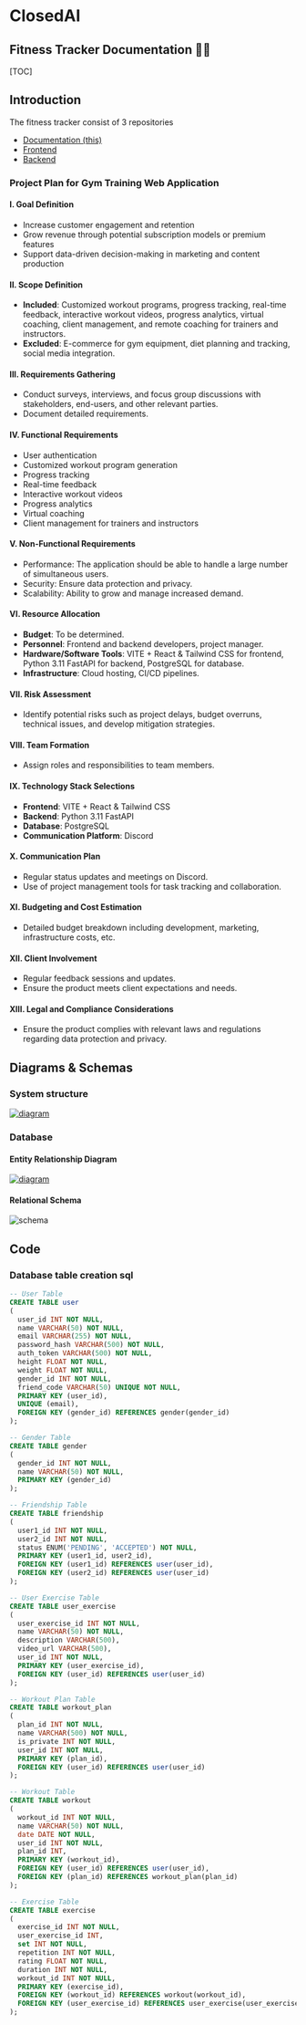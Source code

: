 # ClosedAI

## Fitness Tracker Documentation 🏃💨

[TOC]

## Introduction

The fitness tracker consist of 3 repositories

- [Documentation (this)](https://github.com/trzero0/ClosedAI)
- [Frontend](https://github.com/MughalAman/ClosedAI-Fitness-Tracker)
- [Backend](https://github.com/MughalAman/ClosedAI-Fitness-Tracker-API)

### Project Plan for Gym Training Web Application

#### **I. Goal Definition**
- Increase customer engagement and retention
- Grow revenue through potential subscription models or premium features
- Support data-driven decision-making in marketing and content production


#### **II. Scope Definition**
- **Included**: Customized workout programs, progress tracking, real-time feedback, interactive workout videos, progress analytics, virtual coaching, client management, and remote coaching for trainers and instructors.
- **Excluded**: E-commerce for gym equipment, diet planning and tracking, social media integration.


#### **III. Requirements Gathering**
- Conduct surveys, interviews, and focus group discussions with stakeholders, end-users, and other relevant parties.
- Document detailed requirements.


#### **IV. Functional Requirements**
- User authentication
- Customized workout program generation
- Progress tracking
- Real-time feedback
- Interactive workout videos
- Progress analytics
- Virtual coaching
- Client management for trainers and instructors


#### **V. Non-Functional Requirements**
- Performance: The application should be able to handle a large number of simultaneous users.
- Security: Ensure data protection and privacy.
- Scalability: Ability to grow and manage increased demand.

#### **VI. Resource Allocation**
- **Budget**: To be determined.
- **Personnel**: Frontend and backend developers, project manager.
- **Hardware/Software Tools**: VITE + React & Tailwind CSS for frontend, Python 3.11 FastAPI for backend, PostgreSQL for database.
- **Infrastructure**: Cloud hosting, CI/CD pipelines.

#### **VII. Risk Assessment**
- Identify potential risks such as project delays, budget overruns, technical issues, and develop mitigation strategies.

#### **VIII. Team Formation**
- Assign roles and responsibilities to team members.

#### **IX. Technology Stack Selections**
- **Frontend**: VITE + React & Tailwind CSS
- **Backend**: Python 3.11 FastAPI
- **Database**: PostgreSQL
- **Communication Platform**: Discord


#### **X. Communication Plan**
- Regular status updates and meetings on Discord.
- Use of project management tools for task tracking and collaboration.


#### **XI. Budgeting and Cost Estimation**
- Detailed budget breakdown including development, marketing, infrastructure costs, etc.


#### **XII. Client Involvement**
- Regular feedback sessions and updates.
- Ensure the product meets client expectations and needs.


#### **XIII. Legal and Compliance Considerations**
- Ensure the product complies with relevant laws and regulations regarding data protection and privacy.
## Diagrams & Schemas

### System structure

[![diagram](https://mermaid.ink/img/pako:eNplUc1uwjAMfhUrJ5AQl2mX3hgIxmFSpe3Yi0lMG9bEneMKMcS7L10PBeFDFH9_ku2rsezIFCb46AJ2VQQQZp3N1i0ncqs9HL1GSglU0H77WEO6JKUASaW32gvN54ML4J2TZn5shhKKjmRpOYzYBhUPmGhSrH6zf2qHKnNKLZR-2hEvhU9kNU2qrXDUHP3oE0KrcKYDYNc9Ul_o23OeD9bpLuYtj5NTYFXuH-XdRRuOsMWkT9y6Qd11Ci_L12fjjrluCbZeaBrz_jULE0gCepc3fh2wymhDgSpT5G_r60YrU8VbFmKv_HmJ1hR5z7QwfedQaeOxFgymOGKbMkrOK8vHeMP_U97-AAZPiqg?type=png)](https://mermaid.live/edit#pako:eNplUc1uwjAMfhUrJ5AQl2mX3hgIxmFSpe3Yi0lMG9bEneMKMcS7L10PBeFDFH9_ku2rsezIFCb46AJ2VQQQZp3N1i0ncqs9HL1GSglU0H77WEO6JKUASaW32gvN54ML4J2TZn5shhKKjmRpOYzYBhUPmGhSrH6zf2qHKnNKLZR-2hEvhU9kNU2qrXDUHP3oE0KrcKYDYNc9Ul_o23OeD9bpLuYtj5NTYFXuH-XdRRuOsMWkT9y6Qd11Ci_L12fjjrluCbZeaBrz_jULE0gCepc3fh2wymhDgSpT5G_r60YrU8VbFmKv_HmJ1hR5z7QwfedQaeOxFgymOGKbMkrOK8vHeMP_U97-AAZPiqg)


### Database
#### Entity Relationship Diagram
[![diagram](https://mermaid.ink/img/pako:eNp1kc9qwzAMxl_F6Ny-gM_rdhoMxtglYNRYaUwTK8gOW0nz7lPSGtaw3Wx9P336N0HNnsACyVPAk2BfRWM-Eom5Xvd7nswLRa8_a1pMi_YsQSOpDYOZeSVW2prmJpR8d_gmqUOiYnTHjtRxPCWXeSE_Wc48ZvfWYdyAtRBm8u54-QVumIGkYen_ox7ctUPuOv5aO9w2VxLVEiU7bv6CHsfSUTBpZY6wg56kx-B1kdOSWUFuqacKrD49yrmCKs7K4Zj5_RJrsFlG2sE4eB3yvvoSJB8yy-vtMOt9CnhYFbANdonmH3u5m64?type=png)](https://mermaid.live/edit#pako:eNp1kc9qwzAMxl_F6Ny-gM_rdhoMxtglYNRYaUwTK8gOW0nz7lPSGtaw3Wx9P336N0HNnsACyVPAk2BfRWM-Eom5Xvd7nswLRa8_a1pMi_YsQSOpDYOZeSVW2prmJpR8d_gmqUOiYnTHjtRxPCWXeSE_Wc48ZvfWYdyAtRBm8u54-QVumIGkYen_ox7ctUPuOv5aO9w2VxLVEiU7bv6CHsfSUTBpZY6wg56kx-B1kdOSWUFuqacKrD49yrmCKs7K4Zj5_RJrsFlG2sE4eB3yvvoSJB8yy-vtMOt9CnhYFbANdonmH3u5m64)

#### Relational Schema

![schema](https://showme.redstarplugin.com/d/d:TLh8GPIp)

## Code

### Database table creation sql

```sql
-- User Table
CREATE TABLE user
(
  user_id INT NOT NULL,
  name VARCHAR(50) NOT NULL,
  email VARCHAR(255) NOT NULL,
  password_hash VARCHAR(500) NOT NULL,
  auth_token VARCHAR(500) NOT NULL,
  height FLOAT NOT NULL,
  weight FLOAT NOT NULL,
  gender_id INT NOT NULL,
  friend_code VARCHAR(50) UNIQUE NOT NULL,
  PRIMARY KEY (user_id),
  UNIQUE (email),
  FOREIGN KEY (gender_id) REFERENCES gender(gender_id)
);

-- Gender Table
CREATE TABLE gender
(
  gender_id INT NOT NULL,
  name VARCHAR(50) NOT NULL,
  PRIMARY KEY (gender_id)
);

-- Friendship Table
CREATE TABLE friendship
(
  user1_id INT NOT NULL,
  user2_id INT NOT NULL,
  status ENUM('PENDING', 'ACCEPTED') NOT NULL,
  PRIMARY KEY (user1_id, user2_id),
  FOREIGN KEY (user1_id) REFERENCES user(user_id),
  FOREIGN KEY (user2_id) REFERENCES user(user_id)
);

-- User Exercise Table
CREATE TABLE user_exercise
(
  user_exercise_id INT NOT NULL,
  name VARCHAR(50) NOT NULL,
  description VARCHAR(500),
  video_url VARCHAR(500),
  user_id INT NOT NULL,
  PRIMARY KEY (user_exercise_id),
  FOREIGN KEY (user_id) REFERENCES user(user_id)
);

-- Workout Plan Table
CREATE TABLE workout_plan
(
  plan_id INT NOT NULL,
  name VARCHAR(500) NOT NULL,
  is_private INT NOT NULL,
  user_id INT NOT NULL,
  PRIMARY KEY (plan_id),
  FOREIGN KEY (user_id) REFERENCES user(user_id)
);

-- Workout Table
CREATE TABLE workout
(
  workout_id INT NOT NULL,
  name VARCHAR(50) NOT NULL,
  date DATE NOT NULL,
  user_id INT NOT NULL,
  plan_id INT,
  PRIMARY KEY (workout_id),
  FOREIGN KEY (user_id) REFERENCES user(user_id),
  FOREIGN KEY (plan_id) REFERENCES workout_plan(plan_id)
);

-- Exercise Table
CREATE TABLE exercise
(
  exercise_id INT NOT NULL,
  user_exercise_id INT,
  set INT NOT NULL,
  repetition INT NOT NULL,
  rating FLOAT NOT NULL,
  duration INT NOT NULL,
  workout_id INT NOT NULL,
  PRIMARY KEY (exercise_id),
  FOREIGN KEY (workout_id) REFERENCES workout(workout_id),
  FOREIGN KEY (user_exercise_id) REFERENCES user_exercise(user_exercise_id)
);
```
